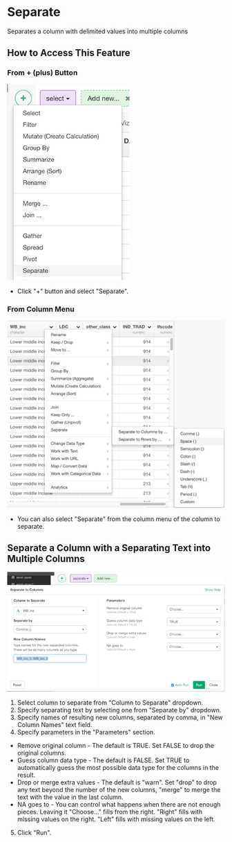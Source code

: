 # Separate
Separates a column with delimited values into multiple columns

## How to Access This Feature

### From + (plus) Button
![](images/command-separate-df-menu.png)
* Click "+" button and select "Separate".

### From Column Menu
![](images/command-separate-column-menu.png)
* You can also select "Separate" from the column menu of the column to separate.

## Separate a Column with a Separating Text into Multiple Columns

![](images/separate.png)

1. Select column to separate from "Column to Separate" dropdown.
2. Specify separating text by selecting one from "Separate by" dropdown.
3. Specify names of resulting new columns, separated by comma, in "New Column Names" text field.
4. Specify parameters in the "Parameters" section.
  * Remove original column - The default is TRUE. Set FALSE to drop the original columns.
  * Guess column data type - The default is FALSE. Set TRUE to automatically guess the most possible data type for the columns in the result.
  * Drop or merge extra values - The default is "warn". Set "drop" to drop any text beyond the number of the new columns, "merge" to merge the text with the value in the last column.
  * NA goes to - You can control what happens when there are not enough pieces. Leaving it "Choose..." fills from the right. "Right" fills with missing values on the right. "Left" fills with missing values on the left.
5. Click "Run".
